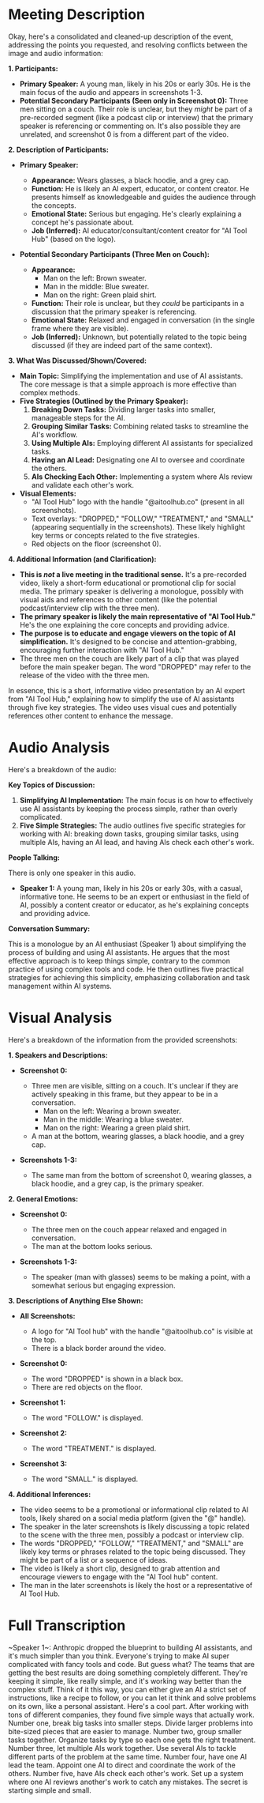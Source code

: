 # Meeting Description

Okay, here's a consolidated and cleaned-up description of the event, addressing the points you requested, and resolving conflicts between the image and audio information:

**1. Participants:**

*   **Primary Speaker:** A young man, likely in his 20s or early 30s. He is the main focus of the audio and appears in screenshots 1-3.
*   **Potential Secondary Participants (Seen only in Screenshot 0):** Three men sitting on a couch. Their role is unclear, but they *might* be part of a pre-recorded segment (like a podcast clip or interview) that the primary speaker is referencing or commenting on. It's also possible they are unrelated, and screenshot 0 is from a different part of the video.

**2. Description of Participants:**

*   **Primary Speaker:**
    *   **Appearance:** Wears glasses, a black hoodie, and a grey cap.
    *   **Function:** He is likely an AI expert, educator, or content creator. He presents himself as knowledgeable and guides the audience through the concepts.
    *   **Emotional State:** Serious but engaging. He's clearly explaining a concept he's passionate about.
    *   **Job (Inferred):** AI educator/consultant/content creator for "AI Tool Hub" (based on the logo).

*   **Potential Secondary Participants (Three Men on Couch):**
    *   **Appearance:**
        *   Man on the left: Brown sweater.
        *   Man in the middle: Blue sweater.
        *   Man on the right: Green plaid shirt.
    *   **Function:** Their role is unclear, but they *could* be participants in a discussion that the primary speaker is referencing.
    *   **Emotional State:** Relaxed and engaged in conversation (in the single frame where they are visible).
    *   **Job (Inferred):** Unknown, but potentially related to the topic being discussed (if they are indeed part of the same context).

**3. What Was Discussed/Shown/Covered:**

*   **Main Topic:** Simplifying the implementation and use of AI assistants. The core message is that a simple approach is more effective than complex methods.
*   **Five Strategies (Outlined by the Primary Speaker):**
    1.  **Breaking Down Tasks:** Dividing larger tasks into smaller, manageable steps for the AI.
    2.  **Grouping Similar Tasks:** Combining related tasks to streamline the AI's workflow.
    3.  **Using Multiple AIs:** Employing different AI assistants for specialized tasks.
    4.  **Having an AI Lead:** Designating one AI to oversee and coordinate the others.
    5.  **AIs Checking Each Other:** Implementing a system where AIs review and validate each other's work.
*   **Visual Elements:**
    *   "AI Tool Hub" logo with the handle "@aitoolhub.co" (present in all screenshots).
    *   Text overlays: "DROPPED," "FOLLOW," "TREATMENT," and "SMALL" (appearing sequentially in the screenshots). These likely highlight key terms or concepts related to the five strategies.
    * Red objects on the floor (screenshot 0).

**4. Additional Information (and Clarification):**

*   **This is *not* a live meeting in the traditional sense.** It's a pre-recorded video, likely a short-form educational or promotional clip for social media. The primary speaker is delivering a monologue, possibly with visual aids and references to other content (like the potential podcast/interview clip with the three men).
*   **The primary speaker is likely the main representative of "AI Tool Hub."** He's the one explaining the core concepts and providing advice.
*   **The purpose is to educate and engage viewers on the topic of AI simplification.** It's designed to be concise and attention-grabbing, encouraging further interaction with "AI Tool Hub."
* The three men on the couch are likely part of a clip that was played before the main speaker began. The word "DROPPED" may refer to the release of the video with the three men.

In essence, this is a short, informative video presentation by an AI expert from "AI Tool Hub," explaining how to simplify the use of AI assistants through five key strategies. The video uses visual cues and potentially references other content to enhance the message.



# Audio Analysis

Here's a breakdown of the audio:

**Key Topics of Discussion:**

1.  **Simplifying AI Implementation:** The main focus is on how to effectively use AI assistants by keeping the process simple, rather than overly complicated.
2.  **Five Simple Strategies:** The audio outlines five specific strategies for working with AI: breaking down tasks, grouping similar tasks, using multiple AIs, having an AI lead, and having AIs check each other's work.

**People Talking:**

There is only one speaker in this audio.

*   **Speaker 1:** A young man, likely in his 20s or early 30s, with a casual, informative tone. He seems to be an expert or enthusiast in the field of AI, possibly a content creator or educator, as he's explaining concepts and providing advice.

**Conversation Summary:**

This is a monologue by an AI enthusiast (Speaker 1) about simplifying the process of building and using AI assistants. He argues that the most effective approach is to keep things simple, contrary to the common practice of using complex tools and code. He then outlines five practical strategies for achieving this simplicity, emphasizing collaboration and task management within AI systems.



# Visual Analysis

Here's a breakdown of the information from the provided screenshots:

**1. Speakers and Descriptions:**

*   **Screenshot 0:**
    *   Three men are visible, sitting on a couch. It's unclear if they are actively speaking in this frame, but they appear to be in a conversation.
        *   Man on the left: Wearing a brown sweater.
        *   Man in the middle: Wearing a blue sweater.
        *   Man on the right: Wearing a green plaid shirt.
    * A man at the bottom, wearing glasses, a black hoodie, and a grey cap.

*   **Screenshots 1-3:**
    *   The same man from the bottom of screenshot 0, wearing glasses, a black hoodie, and a grey cap, is the primary speaker.

**2. General Emotions:**

*   **Screenshot 0:**
    *   The three men on the couch appear relaxed and engaged in conversation.
    * The man at the bottom looks serious.

*   **Screenshots 1-3:**
    *   The speaker (man with glasses) seems to be making a point, with a somewhat serious but engaging expression.

**3. Descriptions of Anything Else Shown:**

*   **All Screenshots:**
    *   A logo for "AI Tool hub" with the handle "@aitoolhub.co" is visible at the top.
    *   There is a black border around the video.

* **Screenshot 0:**
    * The word "DROPPED" is shown in a black box.
    * There are red objects on the floor.

*   **Screenshot 1:**
    *   The word "FOLLOW." is displayed.

*   **Screenshot 2:**
    *   The word "TREATMENT." is displayed.

*   **Screenshot 3:**
    *   The word "SMALL." is displayed.

**4. Additional Inferences:**

*   The video seems to be a promotional or informational clip related to AI tools, likely shared on a social media platform (given the "@" handle).
*   The speaker in the later screenshots is likely discussing a topic related to the scene with the three men, possibly a podcast or interview clip.
*   The words "DROPPED," "FOLLOW," "TREATMENT," and "SMALL" are likely key terms or phrases related to the topic being discussed. They might be part of a list or a sequence of ideas.
* The video is likely a short clip, designed to grab attention and encourage viewers to engage with the "AI Tool hub" content.
* The man in the later screenshots is likely the host or a representative of AI Tool Hub.



# Full Transcription

~Speaker 1~: Anthropic dropped the blueprint to building AI assistants, and it's much simpler than you think. Everyone's trying to make AI super complicated with fancy tools and code. But guess what? The teams that are getting the best results are doing something completely different. They're keeping it simple, like really simple, and it's working way better than the complex stuff. Think of it this way, you can either give an AI a strict set of instructions, like a recipe to follow, or you can let it think and solve problems on its own, like a personal assistant. Here's a cool part. After working with tons of different companies, they found five simple ways that actually work. Number one, break big tasks into smaller steps. Divide larger problems into bite-sized pieces that are easier to manage. Number two, group smaller tasks together. Organize tasks by type so each one gets the right treatment. Number three, let multiple AIs work together. Use several AIs to tackle different parts of the problem at the same time. Number four, have one AI lead the team. Appoint one AI to direct and coordinate the work of the others. Number five, have AIs check each other's work. Set up a system where one AI reviews another's work to catch any mistakes. The secret is starting simple and small.